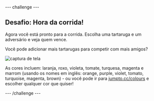 --- challenge ---

## Desafio: Hora da corrida!

Agora você está pronto para a corrida. Escolha uma tartaruga e um adversário e veja quem vence.

Você pode adicionar mais tartarugas para competir com mais amigos?

![captura de tela](images/race-more.png)

As cores incluem: laranja, roxo, violeta, tomate, turquesa, magenta e marrom (usando os nomes em inglês: orange, purple, violet, tomato, turquoise, magenta, brown) - ou você pode ir para [jumpto.cc/colours](http://jumpto.cc/colours) e escolher qualquer cor que quiser!

--- /challenge ---